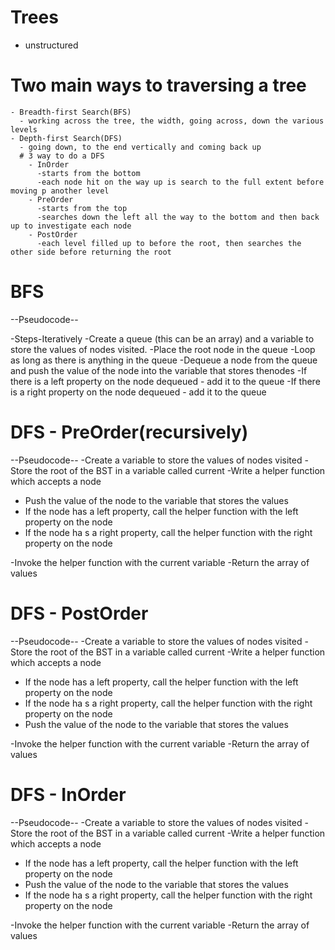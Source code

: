 # Trees

-   unstructured

# Two main ways to traversing a tree

    - Breadth-first Search(BFS)
      - working across the tree, the width, going across, down the various levels
    - Depth-first Search(DFS)
      - going down, to the end vertically and coming back up
      # 3 way to do a DFS
        - InOrder
          -starts from the bottom
          -each node hit on the way up is search to the full extent before moving p another level
        - PreOrder
          -starts from the top
          -searches down the left all the way to the bottom and then back up to investigate each node
        - PostOrder
          -each level filled up to before the root, then searches the other side before returning the root

# BFS

--Pseudocode--

-Steps-Iteratively
-Create a queue (this can be an array) and a variable to store the values of nodes visited.
-Place the root node in the queue
-Loop as long as there is anything in the queue
-Dequeue a node from the queue and push the value of the node into the variable that stores thenodes
-If there is a left property on the node dequeued - add it to the queue
-If there is a right property on the node dequeued - add it to the queue

# DFS - PreOrder(recursively)

--Pseudocode--
-Create a variable to store the values of nodes visited
-Store the root of the BST in a variable called current
-Write a helper function which accepts a node

-   Push the value of the node to the variable that stores the values
-   If the node has a left property, call the helper function with the left property on the node
-   If the node ha s a right property, call the helper function with the right property on the node

-Invoke the helper function with the current variable
-Return the array of values

# DFS - PostOrder

--Pseudocode--
-Create a variable to store the values of nodes visited
-Store the root of the BST in a variable called current
-Write a helper function which accepts a node

-   If the node has a left property, call the helper function with the left property on the node
-   If the node ha s a right property, call the helper function with the right property on the node
-   Push the value of the node to the variable that stores the values

-Invoke the helper function with the current variable
-Return the array of values

# DFS - InOrder

--Pseudocode--
-Create a variable to store the values of nodes visited
-Store the root of the BST in a variable called current
-Write a helper function which accepts a node

-   If the node has a left property, call the helper function with the left property on the node
-   Push the value of the node to the variable that stores the values
-   If the node ha s a right property, call the helper function with the right property on the node

-Invoke the helper function with the current variable
-Return the array of values
